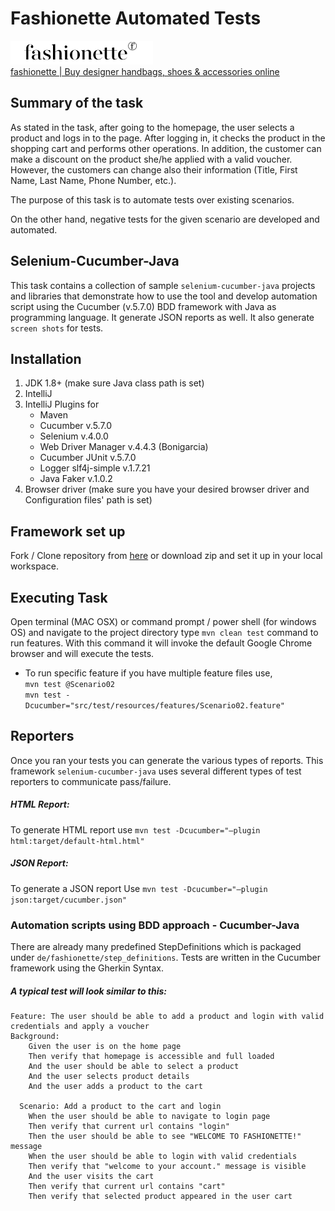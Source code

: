 # Fashionette Automated Tests

![Fashionette](https://github.com/yakupaydin1050/FashionetteAutomatedTests/blob/master/src/test/resources/images/logo_Fashionette.png) <br/>
[fashionette | Buy designer handbags, shoes & accessories online ](https://www.fashionette.co.uk/)

## Summary of the task

As stated in the task, after going to the homepage, the user selects a product and logs in to the page. After logging in, it checks the product in the shopping cart and performs other operations. In addition, the customer can make a discount on the product she/he applied with a valid voucher. However, the customers can change also their information (Title, First Name, Last Name, Phone Number, etc.). 

The purpose of this task is to automate tests over existing scenarios.

On the other hand, negative tests for the given scenario are developed and automated.

## Selenium-Cucumber-Java

This task contains a collection of sample `selenium-cucumber-java` projects and libraries that demonstrate how to use the tool and develop automation script using the Cucumber (v.5.7.0) BDD framework with Java as programming language. It generate JSON reports as well. It also generate `screen shots` for tests. 

## Installation

1. JDK 1.8+ (make sure Java class path is set) 
2. IntelliJ
3. IntelliJ Plugins for
    - Maven
    - Cucumber v.5.7.0
    - Selenium v.4.0.0 
    - Web Driver Manager v.4.4.3 (Bonigarcia)
    - Cucumber JUnit v.5.7.0
    - Logger slf4j-simple v.1.7.21
    - Java Faker v.1.0.2
4. Browser driver (make sure you have your desired browser driver and Configuration files' path is set)

## Framework set up
Fork / Clone repository from [here](https://github.com/yakupaydin1050/FashionetteAutomatedTests) or download zip and set
it up in your local workspace.

## Executing Task
Open terminal (MAC OSX) or command prompt / power shell (for windows OS) and navigate to the project directory
type `mvn clean test` command to run features. With this command it will invoke the default Google Chrome browser and will
execute the tests.

- To run specific feature if you have multiple feature files use, <br/>
  `mvn test @Scenario02` <br/>
  `mvn test -Dcucumber="src/test/resources/features/Scenario02.feature"` <br/>
 

## Reporters
Once you ran your tests you can generate the various types of reports. This framework `selenium-cucumber-java` uses
several different types of test reporters to communicate pass/failure.

##### HTML Report:

To generate HTML report use  `mvn test -Dcucumber="–plugin html:target/default-html.html"`

##### JSON Report:

To generate a JSON report Use `mvn test -Dcucumber="–plugin json:target/cucumber.json"`

### Automation scripts using BDD approach - Cucumber-Java

There are already many predefined StepDefinitions which is packaged under `de/fashionette/step_definitions`.
Tests are written in the Cucumber framework using the Gherkin Syntax.

##### A typical test will look similar to this:
```
Feature: The user should be able to add a product and login with valid credentials and apply a voucher
Background:
    Given the user is on the home page
    Then verify that homepage is accessible and full loaded
    And the user should be able to select a product
    And the user selects product details
    And the user adds a product to the cart

  Scenario: Add a product to the cart and login
    When the user should be able to navigate to login page
    Then verify that current url contains "login"
    Then the user should be able to see "WELCOME TO FASHIONETTE!" message
    When the user should be able to login with valid credentials
    Then verify that "welcome to your account." message is visible
    And the user visits the cart
    Then verify that current url contains "cart"
    Then verify that selected product appeared in the user cart
```


